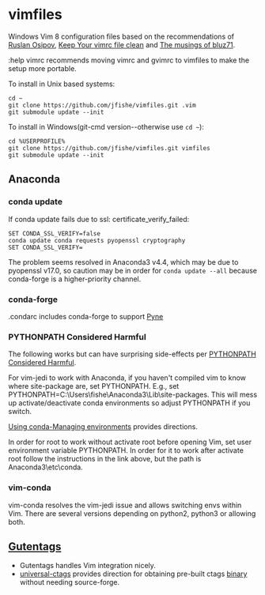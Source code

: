 # vimfiles

Windows Vim 8 configuration files based on the recommendations of [Ruslan Osipov](http://www.rosipov.com/blog/vim-pathogen-and-git-submodules/), [Keep Your vimrc file clean](http://vim.wikia.com/wiki/Keep_your_vimrc_file_clean) and [The musings of bluz71](https://bluz71.github.io/2017/05/15/vim-tips-tricks.html).

:help vimrc recommends moving vimrc and gvimrc to vimfiles to make the setup more portable.

To install in Unix based systems:

```
cd ~
git clone https://github.com/jfishe/vimfiles.git .vim
git submodule update --init
```

To install in Windows(git-cmd version--otherwise use `cd ~`):

```
cd %USERPROFILE%
git clone https://github.com/jfishe/vimfiles.git vimfiles
git submodule update --init
```

## Anaconda

### conda update

If conda update fails due to ssl: certificate_verify_failed:

```DOS
SET CONDA_SSL_VERIFY=false
conda update conda requests pyopenssl cryptography
SET CONDA_SSL_VERIFY=
```

The problem seems resolved in Anaconda3 v4.4, which may be due to pyopenssl v17.0, so caution may be in order for `conda update --all` because conda-forge is a higher-priority channel.

### conda-forge
.condarc includes conda-forge to support [Pyne](http://pyne.io)

### PYTHONPATH Considered Harmful

The following works but can have surprising side-effects per [PYTHONPATH Considered Harmful](https://soundcloud.com/talkpython/22-pythonpath-considered-harmful).

For vim-jedi to work with Anaconda, if you haven't compiled vim to know where site-package are, set PYTHONPATH. E.g., set PYTHONPATH=C:\Users\fishe\Anaconda3\Lib\site-packages. This will mess up activate/deactivate conda environments so adjust PYTHONPATH if you switch.

[Using conda-Managing environments](https://conda.io/docs/using/envs.html#saved-environment-variables) provides directions.

In order for root to work without activate root before opening Vim, set user environment variable PYTHONPATH. In order for it to work after activate root follow the instructions in the link above, but the path is Anaconda3\etc\conda.

### vim-conda

vim-conda resolves the vim-jedi issue and allows switching envs within Vim. There are several versions depending on python2, python3 or allowing both.

## [Gutentags](https://github.com/ludovicchabant/vim-gutentags)

* Gutentags handles Vim integration nicely.
* [universal-ctags](https://github.com/universal-ctags/ctags) provides
  direction for obtaining pre-built ctags [binary](binary) without needing source-forge.
